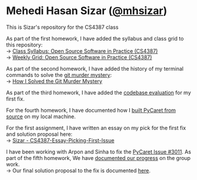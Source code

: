 # Mehedi Hasan Sizar ([@mhsizar](https://github.com/mhsizar))
This is Sizar's repository for the CS4387 class

As part of the first homework, I have added the syllabus and class grid to this repository:  
&rarr; [Class Syllabus: Open Source Software in Practice (CS4387)](https://github.com/bennColl-cs4387/sizar/blob/main/homework/week-3/class_syllabus.md)  
&rarr; [Weekly Grid: Open Source Software in Practice (CS4387)](https://github.com/bennColl-cs4387/sizar/blob/main/homework/week-3/class_schedule.md)  
  
As part of the second homework, I have added the history of my terminal commands to solve the [git murder mystery](https://github.com/nivbend/gitstery):  
&rarr; [How I Solved the Git Murder Mystery](https://github.com/bennColl-cs4387/sizar/blob/main/homework/week-4/gmm_history_sizar.txt) 

As part of the third homework, I have added the [codebase evaluation](https://github.com/bennColl-cs4387/sizar/blob/main/homework/week-5/codbase_evaluation.md) for my first fix. 

For the fourth homework, I have documented how I [built PyCaret from source](https://github.com/bennColl-cs4387/sizar/blob/main/homework/week-6/build_from_source.md) on my local machine.

For the first assignment, I have written an essay on my pick for the first fix and solution proposal here:   
&rarr; [Sizar - CS4387-Essay-Picking-First-Issue](https://docs.google.com/document/d/1y63Nj9xfDUoSn9NVLLc2NCfYrLQRbkg7Me7EKZ3WW9I)

I have been working with Arpon and Sinha to fix the [PyCaret Issue #3011](https://github.com/pycaret/pycaret/issues/3011). As part of the fifth homework, We have [documented our progress](https://github.com/bennColl-cs4387/sizar/blob/main/homework/week-9/group_fix_progress.md) on the group work.   
&rarr; Our final solution proposal to the fix is documented [here](https://github.com/bennColl-cs4387/sizar/blob/main/assignments/group-fix/pycaret-3011/pycaret_3011.md). 
